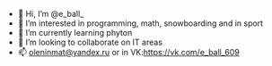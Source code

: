 - 👋 Hi, I’m @e_ball_
- 👀 I’m interested in programming, math, snowboarding and in sport
- 🌱 I’m currently learning phyton
- 💞️ I’m looking to collaborate on IT areas
- 📫 oleninmat@yandex.ru or in VK:https://vk.com/e_ball_609

<!---
eballala/eballala is a ✨ special ✨ repository because its `README.md` (this file) appears on your GitHub profile.
You can click the Preview link to take a look at your changes.
--->
